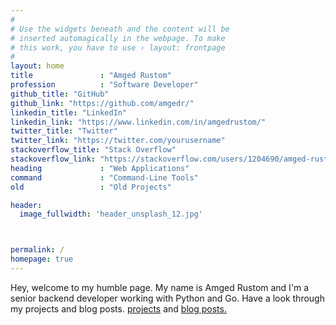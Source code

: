 ```yaml
---
#
# Use the widgets beneath and the content will be
# inserted automagically in the webpage. To make
# this work, you have to use › layout: frontpage
#
layout: home
title               : "Amged Rustom"
profession          : "Software Developer"
github_title: "GitHub"
github_link: "https://github.com/amgedr/"
linkedin_title: "LinkedIn"
linkedin_link: "https://www.linkedin.com/in/amgedrustom/" 
twitter_title: "Twitter"
twitter_link: "https://twitter.com/yourusername" 
stackoverflow_title: "Stack Overflow"
stackoverflow_link: "https://stackoverflow.com/users/1204690/amged-rustom"
heading             : "Web Applications"
command             : "Command-Line Tools"
old                 : "Old Projects"

header:
  image_fullwidth: 'header_unsplash_12.jpg'



permalink: /
homepage: true
---
```


Hey, welcome to my humble page. My name is Amged Rustom and I'm a senior backend developer working with Python and Go. Have a look through my projects and blog posts. [projects](/projects/) and [blog posts.](/blog/)
